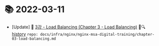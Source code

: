 # 📚 2022-03-11
- [Update] 📙 [3강 - Load Balancing (Chapter 3 - Load Balancing)](https://til.qriositylog.com/featured/infra/nginx/nginx-msa-digital-training/chapter-03-load-balancing) 📃🔍 [history](https://github.com/Queue-ri/TIL/commits/main/docs/infra/nginx/nginx-msa-digital-training/chapter-03-load-balancing.md?since=2022-03-11T00:00:00Z&until=2022-03-11T23:59:59Z) `repo: docs/infra/nginx/nginx-msa-digital-training/chapter-03-load-balancing.md`
